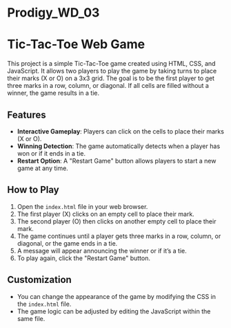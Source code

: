 # Prodigy_WD_03


# Tic-Tac-Toe Web Game

This project is a simple Tic-Tac-Toe game created using HTML, CSS, and JavaScript. It allows two players to play the game by taking turns to place their marks (X or O) on a 3x3 grid. The goal is to be the first player to get three marks in a row, column, or diagonal. If all cells are filled without a winner, the game results in a tie.

## Features

- **Interactive Gameplay**: Players can click on the cells to place their marks (X or O).
- **Winning Detection**: The game automatically detects when a player has won or if it ends in a tie.
- **Restart Option**: A "Restart Game" button allows players to start a new game at any time.

## How to Play

1. Open the `index.html` file in your web browser.
2. The first player (X) clicks on an empty cell to place their mark.
3. The second player (O) then clicks on another empty cell to place their mark.
4. The game continues until a player gets three marks in a row, column, or diagonal, or the game ends in a tie.
5. A message will appear announcing the winner or if it’s a tie.
6. To play again, click the "Restart Game" button.

## Customization

- You can change the appearance of the game by modifying the CSS in the `index.html` file.
- The game logic can be adjusted by editing the JavaScript within the same file.

